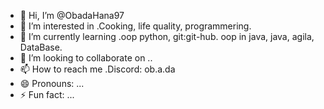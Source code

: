 - 👋 Hi, I’m @ObadaHana97
- 👀 I’m interested in .Cooking, life quality, programmering.
- 🌱 I’m currently learning .oop python, git:git-hub. oop in java, java, agila, DataBase.
- 💞️ I’m looking to collaborate on ..
- 📫 How to reach me .Discord: ob.a.da 
- 😄 Pronouns: ...
- ⚡ Fun fact: ...

<!---
ObadaHana97/ObadaHana97 is a ✨ special ✨ repository because its `README.md` (this file) appears on your GitHub profile.
You can click the Preview link to take a look at your changes.
--->
